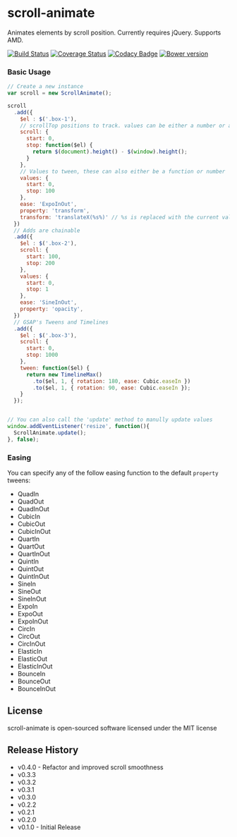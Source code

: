 # scroll-animate

Animates elements by scroll position. Currently requires jQuery. Supports AMD.

[![Build Status](https://img.shields.io/travis/isuttell/scroll-animate.svg?&style=flat)](https://travis-ci.org/isuttell/scroll-animate)
[![Coverage Status](https://img.shields.io/coveralls/isuttell/scroll-animate.svg?&style=flat)](https://coveralls.io/r/isuttell/scroll-animate)
[![Codacy Badge](https://www.codacy.com/project/badge/e8b62ca02cf7498ab4d6142fc51b4249)](https://www.codacy.com/public/isuttell/scrollanimate)
[![Bower version](https://img.shields.io/bower/v/scroll-animate.svg?&style=flat)](http://badge.fury.io/gh/isuttell%2Fscroll-animate)

### Basic Usage

```js
// Create a new instance
var scroll = new ScrollAnimate();

scroll
  .add({
    $el : $('.box-1'),
    // scrollTop positions to track. values can be either a number or a function
    scroll: {
      start: 0,
      stop: function($el) {
        return $(document).height() - $(window).height();
      }
    },
    // Values to tween, these can also either be a function or number
    values: {
      start: 0,
      stop: 100
    },
    ease: 'ExpoInOut',
    property: 'transform',
    transform: 'translateX(%s%)' // %s is replaced with the current value
  })
  // Adds are chainable
  .add({
    $el : $('.box-2'),
    scroll: {
      start: 100,
      stop: 200
    },
    values: {
      start: 0,
      stop: 1
    },
    ease: 'SineInOut',
    property: 'opacity',
  })
  // GSAP's Tweens and Timelines
  .add({
    $el : $('.box-3'),
    scroll: {
      start: 0,
      stop: 1000
    },
    tween: function($el) {
      return new TimelineMax()
        .to($el, 1, { rotation: 180, ease: Cubic.easeIn })
        .to($el, 1, { rotation: 90, ease: Cubic.easeIn });
    }
  });


// You can also call the 'update' method to manully update values
window.addEventListener('resize', function(){
  ScrollAnimate.update();
}, false);
````

### Easing

You can specify any of the follow easing function to the default `property` tweens:

* QuadIn
* QuadOut
* QuadInOut
* CubicIn
* CubicOut
* CubicInOut
* QuartIn
* QuartOut
* QuartInOut
* QuintIn
* QuintOut
* QuintInOut
* SineIn
* SineOut
* SineInOut
* ExpoIn
* ExpoOut
* ExpoInOut
* CircIn
* CircOut
* CircInOut
* ElasticIn
* ElasticOut
* ElasticInOut
* BounceIn
* BounceOut
* BounceInOut


## License
scroll-animate is open-sourced software licensed under the MIT license

## Release History
- v0.4.0 - Refactor and improved scroll smoothness
- v0.3.3
- v0.3.2
- v0.3.1
- v0.3.0
- v0.2.2
- v0.2.1
- v0.2.0
- v0.1.0 - Initial Release

